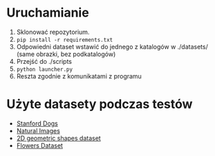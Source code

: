 # Uruchamianie

1. Sklonować repozytorium.
2. `pip install -r requirements.txt`
3. Odpowiedni dataset wstawić do jednego z katalogów w ./datasets/ (same obrazki, bez podkatalogów)
4. Przejść do ./scripts
5. ```python launcher.py```
6. Reszta zgodnie z komunikatami z programu

# Użyte datasety podczas testów
* [Stanford Dogs](http://vision.stanford.edu/aditya86/ImageNetDogs/images.tar)
* [Natural Images](https://www.kaggle.com/prasunroy/natural-images)
* [2D geometric shapes dataset](https://data.mendeley.com/datasets/wzr2yv7r53/1)
* [Flowers Dataset](https://dataverse.harvard.edu/dataset.xhtml?persistentId=doi:10.7910/DVN/1ECTVN)
